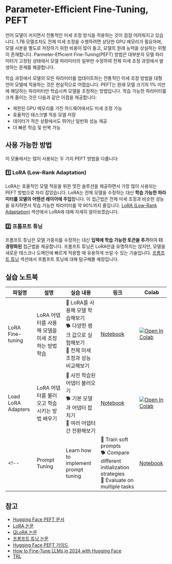 # Parameter-Efficient Fine-Tuning, PEFT

언어 모델이 커지면서 전통적인 미세 조정 방식을 적용하는 것이 점점 어려워지고 있습니다. 1.7B 모델조차도 전체 미세 조정을 수행하려면 상당한 GPU 메모리가 필요하며, 모델 사본을 별도로 저장하기 위한 비용이 많이 들고, 모델의 원래 능력을 상실하는 위험이 존재합니다. Parmeter-Efficient Fine-Tuning(PEFT) 방법은 대부분의 모델 파라미터가 고정된 상태에서 모델 파라미터의 일부만 수정하여 전체 미세 조정 과정에서 발생하는 문제를 해결헙니다.

학습 과정에서 모델의 모든 파라미터를 업데이트하는 전통적인 미세 조정 방법을 대형 언어 모델에 적용하는 것은 현실적으로 어렵습니다. PEFT는 원래 모델 크기의 1% 미만에 해당하는 파라미터만 학습시켜 모델을 조정하는 방법입니다. 학습 가능한 파라미터를 크게 줄이는 것은 다음과 같은 이점을 제공합니다:

- 제한된 GPU 메모리를 가진 하드웨어에서도 미세 조정 가능
- 효율적인 태스크별 적응 모델 저장
- 데이터가 적은 상황에서도 뛰어난 일반화 성능 제공
- 더 빠른 학습 및 반복 가능

## 사용 가능한 방법

이 모듈에서는 많이 사용되는 두 가지 PEFT 방법을 다룹니다:

### 1️⃣ LoRA (Low-Rank Adaptation)

LoRA는 효율적인 모델 적응을 위한 멋진 솔루션을 제공하면서 가장 많이 사용되는 PEFT 방법으로 자리 잡았습니다. LoRA는 전체 모델을 수정하는 대신 **학습 가능한 파라미터를 모델의 어텐션 레이어에 주입**합니다. 이 접근법은 전체 미세 조정과 비슷한 성능을 유지하면서 학습 가능한 파라미터를 약 90%까지 줄입니다. [LoRA (Low-Rank Adaptation)](./lora_adapters.md) 섹션에서 LoRA에 대해 자세히 알아보겠습니다.
 
### 2️⃣ 프롬프트 튜닝

프롬프트 튜닝은 모델 가중치를 수정하는 대신 **입력에 학습 가능한 토큰을 추가**하여 **더 경량화된** 접근법을 제공합니다. 프롬프트 튜닝은 LoRA만큼 유명하지는 않지만, 모델을 새로운 태스크나 도메인에 빠르게 적용할 때 유용하게 쓰일 수 있는 기술입니다. [프롬프트 튜닝](./prompt_tuning.md) 섹션에서 프롬프트 튜닝에 대해 탐구해볼 예정입니다.

## 실습 노트북

| 파일명 | 설명 | 실습 내용 | 링크 | Colab |
|-------|-------------|----------|------|-------|
| LoRA Fine-tuning | LoRA 어댑터를 사용해 모델을 미세 조정하는 방법 학습 | 🐢 LoRA를 사용해 모델 학습해보기<br>🐕 다양한 랭크 값으로 실험해보기<br>🦁 전체 미세 조정과 성능 비교해보기 | [Notebook](./notebooks/finetune_sft_peft.ipynb) | <a target="_blank" href="https://colab.research.google.com/github/huggingface/smol-course/blob/main/3_parameter_efficient_finetuning/notebooks/finetune_sft_peft.ipynb"><img src="https://colab.research.google.com/assets/colab-badge.svg" alt="Open In Colab"/></a> |
| Load LoRA Adapters | LoRA 어댑터를 불러오고 학습시키는 방법 배우기 | 🐢 사전 학습된 어댑터 불러오기<br>🐕 기본 모델과 어댑터 합치기<br>🦁 여러 어댑터 간 전환해보기 | [Notebook](./notebooks/load_lora_adapter_example.ipynb) | <a target="_blank" href="https://colab.research.google.com/github/huggingface/smol-course/blob/main/3_parameter_efficient_finetuning/notebooks/load_lora_adapter_example.ipynb"><img src="https://colab.research.google.com/assets/colab-badge.svg" alt="Open In Colab"/></a> |
<!-- | Prompt Tuning | Learn how to implement prompt tuning | 🐢 Train soft prompts<br>🐕 Compare different initialization strategies<br>🦁 Evaluate on multiple tasks | [Notebook](./notebooks/prompt_tuning_example.ipynb) | <a target="_blank" href="https://colab.research.google.com/github/huggingface/smol-course/blob/main/3_parameter_efficient_finetuning/notebooks/prompt_tuning_example.ipynb"><img src="https://colab.research.google.com/assets/colab-badge.svg" alt="Open In Colab"/></a> | -->

## 참고
- [Hugging Face PEFT 문서](https://huggingface.co/docs/peft)
- [LoRA 논문](https://arxiv.org/abs/2106.09685)
- [QLoRA 논문](https://arxiv.org/abs/2305.14314)
- [프롬프트 튜닝 논문](https://arxiv.org/abs/2104.08691)
- [Hugging Face PEFT 가이드](https://huggingface.co/blog/peft)
- [How to Fine-Tune LLMs in 2024 with Hugging Face](https://www.philschmid.de/fine-tune-llms-in-2024-with-trl) 
- [TRL](https://huggingface.co/docs/trl/index)